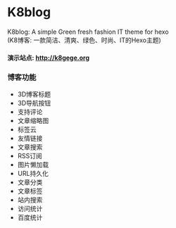 # K8blog
K8blog: A simple Green fresh fashion IT theme for hexo  <br>
(K8博客: 一款简洁、清爽、绿色、时尚、IT的Hexo主题)

#### 演示站点: http://k8gege.org

### 博客功能

- 3D博客标题
- 3D导航按钮
- 支持评论
- 文章缩略图
- 标签云
- 友情链接
- 文章搜索
- RSS订阅
- 图片懒加载
- URL持久化
- 文章分类
- 文章标签
- 站内搜索
- 访问统计
- 百度统计
